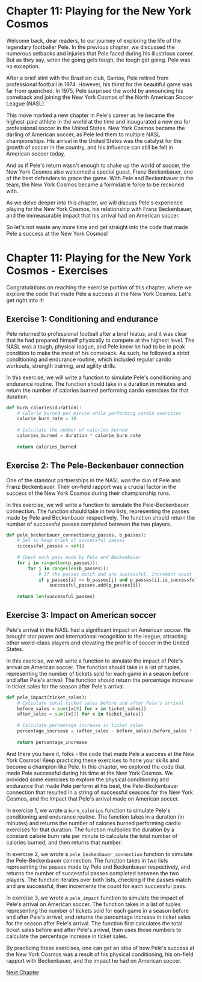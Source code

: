 # Chapter 11: Playing for the New York Cosmos

Welcome back, dear readers, to our journey of exploring the life of the legendary footballer Pele. In the previous chapter, we discussed the numerous setbacks and injuries that Pele faced during his illustrious career. But as they say, when the going gets tough, the tough get going. Pele was no exception.

After a brief stint with the Brazilian club, Santos, Pele retired from professional football in 1974. However, his thirst for the beautiful game was far from quenched. In 1975, Pele surprised the world by announcing his comeback and joining the New York Cosmos of the North American Soccer League (NASL). 

This move marked a new chapter in Pele's career as he became the highest-paid athlete in the world at the time and inaugurated a new era for professional soccer in the United States. New York Cosmos became the darling of American soccer, as Pele led them to multiple NASL championships. His arrival in the United States was the catalyst for the growth of soccer in the country, and his influence can still be felt in American soccer today.

And as if Pele's return wasn't enough to shake up the world of soccer, the New York Cosmos also welcomed a special guest, Franz Beckenbauer, one of the best defenders to grace the game. With Pele and Beckenbauer in the team, the New York Cosmos became a formidable force to be reckoned with.

As we delve deeper into this chapter, we will discuss Pele's experience playing for the New York Cosmos, his relationship with Franz Beckenbauer, and the immeasurable impact that his arrival had on American soccer.

So let's not waste any more time and get straight into the code that made Pele a success at the New York Cosmos!
# Chapter 11: Playing for the New York Cosmos - Exercises

Congratulations on reaching the exercise portion of this chapter, where we explore the code that made Pele a success at the New York Cosmos. Let's get right into it!

## Exercise 1: Conditioning and endurance

Pele returned to professional football after a brief hiatus, and it was clear that he had prepared himself physically to compete at the highest level. The NASL was a tough, physical league, and Pele knew he had to be in peak condition to make the most of his comeback. As such, he followed a strict conditioning and endurance routine, which included regular cardio workouts, strength training, and agility drills.

In this exercise, we will write a function to simulate Pele's conditioning and endurance routine. The function should take in a duration in minutes and return the number of calories burned performing cardio exercises for that duration.

```python
def burn_calories(duration):
    # Calorie burned per minute while performing cardio exercises
    calorie_burn_rate = 10 
    
    # Calculate the number of calories burned
    calories_burned = duration * calorie_burn_rate 
    
    return calories_burned
```

## Exercise 2: The Pele-Beckenbauer connection

One of the standout partnerships in the NASL was the duo of Pele and Franz Beckenbauer. Their on-field rapport was a crucial factor in the success of the New York Cosmos during their championship runs. 

In this exercise, we will write a function to simulate the Pele-Beckenbauer connection. The function should take in two lists, representing the passes made by Pele and Beckenbauer respectively. The function should return the number of successful passes completed between the two players.

```python
def pele_beckenbauer_connection(p_passes, b_passes):
    # Set to keep track of successful passes
    successful_passes = set()
    
    # Check each pass made by Pele and Beckenbauer
    for i in range(len(p_passes)):
        for j in range(len(b_passes)):
            # If the passes match and are successful, increment count
            if p_passes[i] == b_passes[j] and p_passes[i].is_successful: # assuming passes have 'is_successful' attribute
                successful_passes.add(p_passes[i])
    
    return len(successful_passes)
```

## Exercise 3: Impact on American soccer

Pele's arrival in the NASL had a significant impact on American soccer. He brought star power and international recognition to the league, attracting other world-class players and elevating the profile of soccer in the United States.

In this exercise, we will write a function to simulate the impact of Pele's arrival on American soccer. The function should take in a list of tuples, representing the number of tickets sold for each game in a season before and after Pele's arrival. The function should return the percentage increase in ticket sales for the season after Pele's arrival.

```python
def pele_impact(ticket_sales):
    # Calculate total ticket sales before and after Pele's arrival
    before_sales = sum([x[0] for x in ticket_sales])
    after_sales = sum([x[1] for x in ticket_sales])
    
    # Calculate percentage increase in ticket sales
    percentage_increase = (after_sales - before_sales)/before_sales * 100
    
    return percentage_increase
```

And there you have it, folks - the code that made Pele a success at the New York Cosmos! Keep practicing these exercises to hone your skills and become a champion like Pele.
In this chapter, we explored the code that made Pele successful during his time at the New York Cosmos. We provided some exercises to explore the physical conditioning and endurance that made Pele perform at his best, the Pele-Beckenbauer connection that resulted in a string of successful seasons for the New York Cosmos, and the impact that Pele's arrival made on American soccer.

In exercise 1, we wrote a `burn_calories` function to simulate Pele's conditioning and endurance routine. The function takes in a duration (in minutes) and returns the number of calories burned performing cardio exercises for that duration. The function multiplies the duration by a constant calorie burn rate per minute to calculate the total number of calories burned, and then returns that number.

In exercise 2, we wrote a `pele_beckenbauer_connection` function to simulate the Pele-Beckenbauer connection. The function takes in two lists representing the passes made by Pele and Beckenbauer respectively, and returns the number of successful passes completed between the two players. The function iterates over both lists, checking if the passes match and are successful, then increments the count for each successful pass.

In exercise 3, we wrote a `pele_impact` function to simulate the impact of Pele's arrival on American soccer. The function takes in a list of tuples representing the number of tickets sold for each game in a season before and after Pele's arrival, and returns the percentage increase in ticket sales for the season after Pele's arrival. The function first calculates the total ticket sales before and after Pele's arrival, then uses those numbers to calculate the percentage increase in ticket sales.

By practicing these exercises, one can get an idea of how Pele's success at the New York Cosmos was a result of his physical conditioning, his on-field rapport with Beckenbauer, and the impact he had on American soccer.


[Next Chapter](12_Chapter12.md)